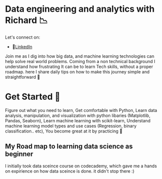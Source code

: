 # Data engineering and analytics with Richard :chart_with_downwards_trend:

Let's connect on:
- 🔗[LinkedIn](https://www.linkedin.com/in/richard-sarpong-b911011a4/)

Join me as I dig into how big data, and machine learning technologies can help solve real world problems. Coming from a non technical background I understand how frustrating It can be to learn Tech skills, without a proper roadmap. here I share daily tips on how to make this journey simple and straightforward  :pencil:









# Get Started :pushpin:
Figure out what you need to learn, Get comfortable with Python, Learn data analysis, manipulation, and visualization with python libaries (Matplotlib, Pandas, Seaborn), Learn machine learning with scikit-learn, Understand machine learning model types and use cases (Regression, binary classification.. etc), You become great at it by practicing 👑



## My Road map to learning data science as beginner 
I initially took data sceince course on codecademy, which gave me a hands on expirience on how data sceince is done. it didn't stop there :) 
